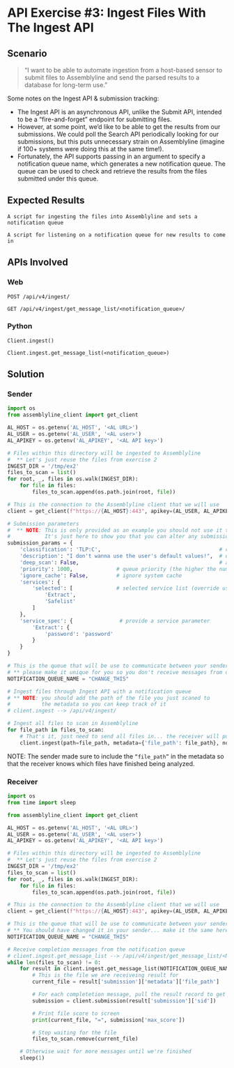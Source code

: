 # API Exercise #3: Ingest Files With The Ingest API

## Scenario

> “I want to be able to automate ingestion from a host-based sensor to submit files to Assemblyline and send the parsed results to a database for long-term use.”

Some notes on the Ingest API & submission tracking:

- The Ingest API is an asynchronous API, unlike the Submit API, intended to be a “fire-and-forget” endpoint for submitting files.
- However, at some point, we’d like to be able to get the results from our submissions. We could poll the Search API periodically looking for our submissions, but this puts unnecessary strain on Assemblyline (imagine if 100+ systems were doing this at the same time!).
- Fortunately, the API supports passing in an argument to specify a notification queue name, which generates a new notification queue. The queue can be used to check and retrieve the results from the files submitted under this queue.

## Expected Results

```
A script for ingesting the files into Assemblyline and sets a notification queue

A script for listening on a notification queue for new results to come in
```

## APIs Involved
### Web
`POST /api/v4/ingest/`

`GET /api/v4/ingest/get_message_list/<notification_queue>/`

### Python
`Client.ingest()`

`Client.ingest.get_message_list(<notification_queue>)`

## Solution
### Sender

```python
import os
from assemblyline_client import get_client

AL_HOST = os.getenv('AL_HOST', '<AL URL>')
AL_USER = os.getenv('AL_USER', '<AL user>')
AL_APIKEY = os.getenv('AL_APIKEY', '<AL API key>')

# Files within this directory will be ingested to Assemblyline
#  ** Let's just reuse the files from exercise 2
INGEST_DIR = '/tmp/ex2'
files_to_scan = list()
for root, _, files in os.walk(INGEST_DIR):
    for file in files:
        files_to_scan.append(os.path.join(root, file))

# This is the connection to the Assemblyline client that we will use
client = get_client(f"https://{AL_HOST}:443", apikey=(AL_USER, AL_APIKEY), verify=False)

# Submission parameters
#  ** NOTE: This is only provided as an example you should not use it to get the user's default values.
#           It's just here to show you that you can alter any submission parameters
submission_params = {
    'classification': 'TLP:C',                                      # classification
    'description': "I don't wanna use the user's default values!",  # description
    'deep_scan': False,                                             # activate deep scan mode
    'priority': 1000,              # queue priority (the higher the number, the higher the priority)
    'ignore_cache': False,         # ignore system cache
    'services': {
        'selected': [              # selected service list (override user profile)
            'Extract',
            'Safelist'
        ]
    },
    'service_spec': {               # provide a service parameter
        'Extract': {
            'password': 'password'
        }
    }
}

# This is the queue that will be use to communicate between your sender and receiver process
# ** please make it unique for you so you don't receive messages from others!
NOTIFICATION_QUEUE_NAME = "CHANGE_THIS"

# Ingest files through Ingest API with a notification queue
# ** NOTE: you should add the path of the file you just scaned to
#          the metadata so you can keep track of it
# client.ingest --> /api/v4/ingest/

# Ingest all files to scan in Assemblyline
for file_path in files_to_scan:
    # That's it, just need to send all files in... the receiver will pull the results
    client.ingest(path=file_path, metadata={'file_path': file_path}, nq=NOTIFICATION_QUEUE_NAME)
```

NOTE: The sender made sure to include the `“file_path”` in the metadata so that the receiver knows which files have finished being analyzed.

### Receiver

```python
import os
from time import sleep

from assemblyline_client import get_client

AL_HOST = os.getenv('AL_HOST', '<AL URL>')
AL_USER = os.getenv('AL_USER', '<AL user>')
AL_APIKEY = os.getenv('AL_APIKEY', '<AL API key>')

# Files within this directory will be ingested to Assemblyline
#  ** Let's just reuse the files from exercise 2
INGEST_DIR = '/tmp/ex2'
files_to_scan = list()
for root, _, files in os.walk(INGEST_DIR):
    for file in files:
        files_to_scan.append(os.path.join(root, file))

# This is the connection to the Assemblyline client that we will use
client = get_client(f"https://{AL_HOST}:443", apikey=(AL_USER, AL_APIKEY), verify=False)

# This is the queue that will be use to communicate between your sender and receiver process
# ** You should have changed it in your sender... make it the same here!
NOTIFICATION_QUEUE_NAME = "CHANGE_THIS"

# Receive completion messages from the notification queue
# client.ingest.get_message_list --> /api/v4/ingest/get_message_list/<NOTIFICATION_QUEUE_NAME>/
while len(files_to_scan) != 0:
    for result in client.ingest.get_message_list(NOTIFICATION_QUEUE_NAME):
        # This is the file we are receiveing result for
        current_file = result['submission']['metadata']['file_path']

        # For each completetion message, pull the result record to get the score
        submission = client.submission(result['submission']['sid'])

        # Print file score to screen
        print(current_file, "=", submission['max_score'])

        # Stop waiting for the file
        files_to_scan.remove(current_file)

    # Otherwise wait for more messages until we're finished
    sleep(1)
```

